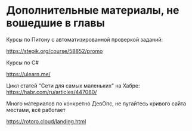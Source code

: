 # Дополнительные материалы, не вошедшие в главы 

Курсы по Питону с автоматизированной проверкой заданий: 

https://stepik.org/course/58852/promo

Курсы по C# 

https://ulearn.me/


Цикл статей "Сети для самых маленьких" на Хабре: 
https://habr.com/ru/articles/447080/

Много материалов по конкретно ДевОпс, не пугайтесь кривого сайта местами, всё работает 

https://rotoro.cloud/landing.html

